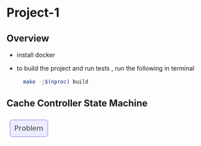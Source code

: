 # Project-1

## Overview

- install docker
- to build the project and run tests , run the following in terminal
  
  ```bash
    make -j$(nproc) build
  ```
  
## Cache Controller State Machine

![Cache Controller State Machine][fsm]

[fsm]: fixtures/mermaid/fsm.png "fsm"
